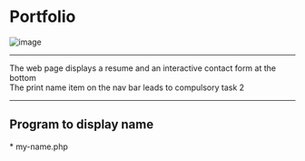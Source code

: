 # Portfolio
![image](https://user-images.githubusercontent.com/41896862/130001130-41c761fc-6af4-45d8-9d36-6049daa7631c.png)

<hr>
The web page displays a resume and an interactive contact form at the bottom
<br>
The print name item on the nav bar leads to compulsory task 2
<hr>
<h2>Program to display name</h2>
* my-name.php
